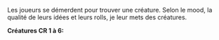 Les joueurs se démerdent pour trouver une créature. Selon le mood, la qualité de leurs idées et leurs rolls, je leur mets des créatures.

**Créatures CR 1 à 6:**
